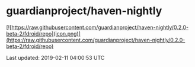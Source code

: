 
# guardianproject/haven-nightly

[![https://raw.githubusercontent.com/guardianproject/haven-nightly/0.2.0-beta-2/fdroid/repo](icon.png)](https://raw.githubusercontent.com/guardianproject/haven-nightly/0.2.0-beta-2/fdroid/repo)

Last updated: 2019-02-11 04:00:53 UTC